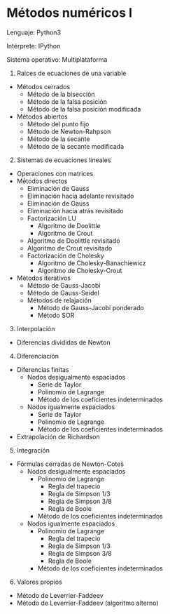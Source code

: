 # Métodos numéricos I

Lenguaje: Python3

Intérprete: IPython

Sistema operativo: Multiplataforma

1. Raices de ecuaciones de una variable
  * Métodos cerrados
    * Método de la bisección
    * Método de la falsa posición
    * Método de la falsa posición modificada
  * Métodos abiertos
    * Método del punto fijo
    * Método de Newton-Rahpson
    * Método de la secante
    * Método de la secante modificada
2. Sistemas de ecuaciones lineales
  * Operaciones con matrices
  * Métodos directos
    * Eliminación de Gauss
    * Eliminación hacia adelante revisitado
    * Eliminación de Gauss
    * Eliminación hacia atrás revisitado
    * Factorización LU
      * Algoritmo de Doolittle
      * Algoritmo de Crout
    * Algoritmo de Doolittle revisitado
    * Algoritmo de Crout revisitado
    * Factorización de Cholesky
      * Algoritmo de Cholesky-Banachiewicz
      * Algoritmo de Cholesky-Crout
  * Métodos iterativos
    * Método de Gauss-Jacobi
    * Método de Gauss-Seidel
    * Métodos de relajación
      * Método de Gauss-Jacobi ponderado
      * Método SOR
3. Interpolación
  * Diferencias divididas de Newton
4. Diferenciación
  * Diferencias finitas
    * Nodos desigualmente espaciados
      * Serie de Taylor
      * Polinomio de Lagrange
      * Método de los coeficientes indeterminados
    * Nodos igualmente espaciados
      * Serie de Taylor
      * Polinomio de Lagrange
      * Método de los coeficientes indeterminados 
  * Extrapolación de Richardson
5. Integración
  * Fórmulas cerradas de Newton-Cotes
    * Nodos desigualmente espaciados 
      * Polinomio de Lagrange 
        * Regla del trapecio
        * Regla de Simpson 1/3
        * Regla de Simpson 3/8
        * Regla de Boole
      * Método de los coeficientes indeterminados 
    * Nodos igualmente espaciados 
      * Polinomio de Lagrange 
        * Regla del trapecio
        * Regla de Simpson 1/3
        * Regla de Simpson 3/8
        * Regla de Boole
      * Método de los coeficientes indeterminados 
6. Valores propios
  * Método de Leverrier-Faddeev
  * Método de Leverrier-Faddeev (algoritmo alterno)